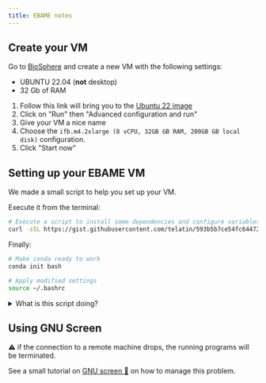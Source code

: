 ```yaml
---
title: EBAME notes
---
```



## Create your VM

Go to [BioSphere](https://biosphere.france-bioinformatique.fr/) and create a new VM with the following settings:

* UBUNTU 22.04 (**not** desktop)
* 32 Gb of RAM

1. Follow this link will bring you to the [Ubuntu 22 image](https://biosphere.france-bioinformatique.fr/catalogue/appliance/228/)
2. Click on "Run" then "Advanced configuration and run" 
3. Give your VM a nice name
4. Choose the `ifb.m4.2xlarge (8 vCPU, 32GB GB RAM, 200GB GB local disk)` configuration.
5. Click "Start now"

## Setting up your EBAME VM

We made a small script to help you set up your VM.

Execute it from the terminal:
```bash
# Execute a script to install some dependencies and configure variables and screen
curl -sSL https://gist.githubusercontent.com/telatin/593b5b7ce54fc644725e0ecc02394d34/raw/425aa2c09ca4cfcbf3bc341dcf4fa67663fb1dd5/setup_vm.sh | bash
```

Finally:

```bash
# Make conda ready to work
conda init bash

# Apply modified settings
source ~/.bashrc
```

<details>
  <summary>What is this script doing?</summary>
  
  The script will check if you are on an EBAME VM. Then will install some dependencies, and make a bookmark for the data directory.

</details>

## Using GNU Screen

:warning: if the connection to a remote machine drops, the running programs will be terminated.

See a small tutorial on [GNU screen :link:](https://github.com/telatin/learn_bash/wiki/Using-%22screen%22) on how to manage this problem.
